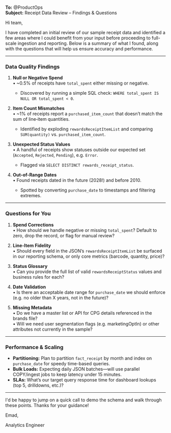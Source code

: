 **To:** @ProductOps  
**Subject:** Receipt Data Review – Findings & Questions

Hi team,

I have completed an initial review of our sample receipt data and identified a few areas where I could benefit from your input before proceeding to full-scale ingestion and reporting. Below is a summary of what I found, along with the questions that will help us ensure accuracy and performance.

---

### Data Quality Findings
1. **Null or Negative Spend**  
   • ~0.5% of receipts have `total_spent` either missing or negative.  
   - Discovered by running a simple SQL check: `WHERE total_spent IS NULL OR total_spent < 0`.

2. **Item Count Mismatches**  
   • ~1% of receipts report a `purchased_item_count` that doesn’t match the sum of line‐item quantities.  
   - Identified by exploding `rewardsReceiptItemList` and comparing `SUM(quantity)` vs. `purchased_item_count`.

3. **Unexpected Status Values**  
   • A handful of receipts show statuses outside our expected set (`Accepted`, `Rejected`, `Pending`), e.g. `Error`.  
   - Flagged via `SELECT DISTINCT rewards_receipt_status`.

4. **Out-of-Range Dates**  
   • Found receipts dated in the future (2028!) and before 2010.  
   - Spotted by converting `purchase_date` to timestamps and filtering extremes.

---

### Questions for You
1. **Spend Corrections**  
   • How should we handle negative or missing `total_spent`? Default to zero, drop the record, or flag for manual review?

2. **Line-Item Fidelity**  
   • Should every field in the JSON’s `rewardsReceiptItemList` be surfaced in our reporting schema, or only core metrics (barcode, quantity, price)?

3. **Status Glossary**  
   • Can you provide the full list of valid `rewardsReceiptStatus` values and business rules for each?

4. **Date Validation**  
   • Is there an acceptable date range for `purchase_date` we should enforce (e.g. no older than X years, not in the future)?

5. **Missing Metadata**  
   • Do we have a master list or API for CPG details referenced in the brands file?  
   • Will we need user segmentation flags (e.g. marketingOptIn) or other attributes not currently in the sample?

---

### Performance & Scaling
- **Partitioning:** Plan to partition `fact_receipt` by month and index on `purchase_date` for speedy time-based queries.  
- **Bulk Loads:** Expecting daily JSON batches—will use parallel COPY/ingest jobs to keep latency under 15 minutes.  
- **SLAs:** What’s our target query response time for dashboard lookups (top 5, drilldowns, etc.)?

---

I'd be happy to jump on a quick call to demo the schema and walk through these points. Thanks for your guidance!

Emad,

Analytics Engineer  
